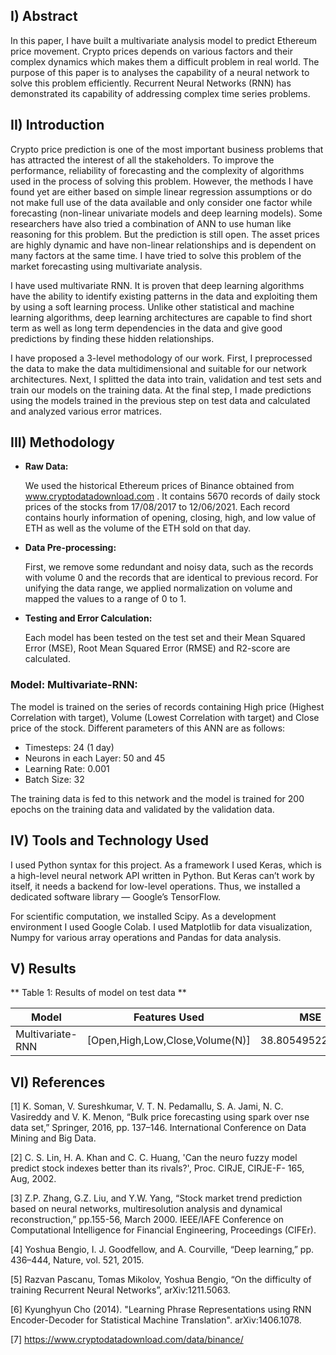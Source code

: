 ## I) Abstract
In this paper, I have built a multivariate analysis model to predict Ethereum price movement. Crypto prices depends on various factors and their complex dynamics which makes them a difficult problem in real world. The purpose of this paper is to analyses the capability of a neural network to solve this problem efficiently. Recurrent Neural Networks (RNN) has demonstrated its capability of addressing complex time series problems.


## II) Introduction

Crypto price prediction is one of the most important business problems that has attracted the interest of all the stakeholders. To improve the performance, reliability of forecasting and the complexity of algorithms used in the process of solving this problem. However, the methods I have found yet are either based on simple linear regression assumptions or do not make full use of the data available and only consider one factor while forecasting (non-linear univariate models and deep learning models). Some researchers have also tried a combination of ANN to use human like reasoning for this problem. But the prediction is still open. The asset prices are highly dynamic and have non-linear relationships and is dependent on many factors at the same time. I have tried to solve this problem of the market forecasting using multivariate analysis.

I have used multivariate RNN. It is proven that deep learning algorithms have the ability to identify existing patterns in the data and exploiting them by using a soft learning process. Unlike other statistical and machine learning algorithms, deep learning architectures are capable to find short term as well as long term dependencies in the data and give good predictions by finding these hidden relationships.

I have proposed a 3-level methodology of our work. First, I preprocessed the data to make the data multidimensional and suitable for our network architectures. Next, I splitted the data into train, validation and test sets and train our models on the training data. At the final step, I made predictions using the models trained in the previous step on test data and calculated and analyzed various error matrices. 

## III) Methodology

- **Raw Data:**
    
    We used the historical Ethereum prices of Binance 
    obtained from www.cryptodatadownload.com . It contains 5670 records of daily
    stock prices of the stocks from 17/08/2017 to 12/06/2021. Each record
    contains hourly information of opening, closing, high, and low value of ETH
    as well as the volume of the ETH sold on that day.

- **Data Pre-processing:**
    
    First, we remove some redundant and noisy data, such as the records
    with volume 0 and the records that are identical to previous record. For
    unifying the data range, we applied normalization on volume and
    mapped the values to a range of 0 to 1.  
    
- **Testing and Error Calculation:**

    Each model has been tested on the test set and their Mean Squared Error (MSE), Root Mean Squared Error (RMSE) and R2-score are calculated.



### Model: Multivariate-RNN:

The model is trained on the series of records containing High price (Highest Correlation with target), Volume (Lowest Correlation with
target) and Close price of the stock. Different parameters of this ANN are as follows:

 - Timesteps: 24 (1 day)
 - Neurons in each Layer: 50 and 45
 - Learning Rate: 0.001
 - Batch Size: 32

The training data is fed to this network and the model is trained for 200 epochs on the training data and validated by the validation data.

  

## IV) Tools and Technology Used

I used Python syntax for this project. As a framework I used
Keras, which is a high-level neural network API written in Python. But
Keras can’t work by itself, it needs a backend for low-level operations.
Thus, we installed a dedicated software library — Google’s TensorFlow.

For scientific computation, we installed Scipy. As a development environment I used Google Colab.
I used Matplotlib for data visualization, Numpy for various array
operations and Pandas for data analysis.

## V) Results

** Table 1: Results of model on test data **

| Model | Features Used | MSE | RMSE | R2-score |
|---|---|---|---|---|
| Multivariate-RNN | [Open,High,Low,Close,Volume(N)] | 38.8054952229149 | 6.229405687777518 | 0.9980708654392528 |


## VI) References

  [1] K. Soman, V. Sureshkumar, V. T. N. Pedamallu, S. A. Jami, N. C.
  Vasireddy and V. K. Menon, “Bulk price forecasting using spark over
  nse data set,” Springer, 2016, pp. 137–146. International Conference
  on Data Mining and Big Data.

  [2] C. S. Lin, H. A. Khan and C. C. Huang, 'Can the neuro fuzzy model
  predict stock indexes better than its rivals?', Proc. CIRJE, CIRJE-F-
  165, Aug, 2002.

  [3] Z.P. Zhang, G.Z. Liu, and Y.W. Yang, “Stock market trend
  prediction based on neural networks, multiresolution analysis and
  dynamical reconstruction,” pp.155-56, March 2000. IEEE/IAFE
  Conference on Computational Intelligence for Financial Engineering,
  Proceedings (CIFEr).
  
  [4] Yoshua Bengio, I. J. Goodfellow, and A. Courville, “Deep
  learning,” pp. 436–444, Nature, vol. 521, 2015.

  [5] Razvan Pascanu, Tomas Mikolov, Yoshua Bengio, “On the
  difficulty of training Recurrent Neural Networks”, arXiv:1211.5063.

  [6] Kyunghyun Cho (2014). "Learning Phrase Representations using
  RNN Encoder-Decoder for Statistical Machine Translation".
  arXiv:1406.1078.

  [7] https://www.cryptodatadownload.com/data/binance/



